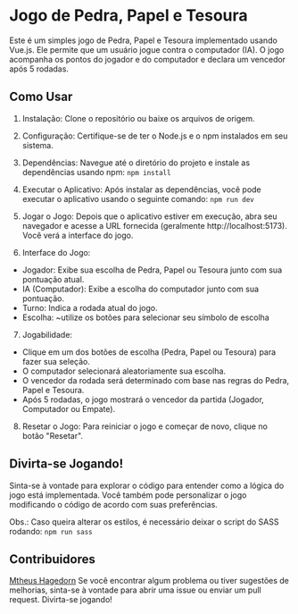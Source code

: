 # Jogo de Pedra, Papel e Tesoura  
Este é um simples jogo de Pedra, Papel e Tesoura implementado usando Vue.js. Ele permite que um usuário jogue contra o computador (IA). O jogo acompanha os pontos do jogador e do computador e declara um vencedor após 5 rodadas.

## Como Usar  
1. Instalação: Clone o repositório ou baixe os arquivos de origem.  
2. Configuração: Certifique-se de ter o Node.js e o npm instalados em seu sistema.  
3. Dependências: Navegue até o diretório do projeto e instale as dependências usando npm:  ``npm install``
  
4. Executar o Aplicativo: Após instalar as dependências, você pode executar o aplicativo usando o seguinte comando:  ``npm run dev``
  
5. Jogar o Jogo: Depois que o aplicativo estiver em execução, abra seu navegador e acesse a URL fornecida (geralmente http://localhost:5173). Você verá a interface do jogo.  
6. Interface do Jogo:  
- Jogador: Exibe sua escolha de Pedra, Papel ou Tesoura junto com sua pontuação atual.  
- IA (Computador): Exibe a escolha do computador junto com sua pontuação.  
- Turno: Indica a rodada atual do jogo.  
- Escolha: ~utilize os botões para selecionar seu símbolo de escolha
7. Jogabilidade:  
- Clique em um dos botões de escolha (Pedra, Papel ou Tesoura) para fazer sua seleção.  
- O computador selecionará aleatoriamente sua escolha.  
- O vencedor da rodada será determinado com base nas regras do Pedra, Papel e Tesoura.  
- Após 5 rodadas, o jogo mostrará o vencedor da partida (Jogador, Computador ou Empate).  
8. Resetar o Jogo: Para reiniciar o jogo e começar de novo, clique no botão "Resetar".  
## Divirta-se Jogando!  
Sinta-se à vontade para explorar o código para entender como a lógica do jogo está implementada. Você também pode personalizar o jogo modificando o código de acordo com suas preferências.  
  
Obs.: Caso queira alterar os estilos, é necessário deixar o script do SASS rodando: ``npm run sass``  
  
## Contribuidores  
[Mtheus Hagedorn]([url](https://github.com/matheushagedorn)) 
Se você encontrar algum problema ou tiver sugestões de melhorias, sinta-se à vontade para abrir uma issue ou enviar um pull request. Divirta-se jogando!  
